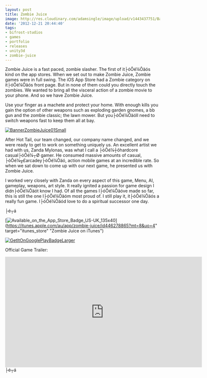 ```yaml
---
layout: post
title: Zombie Juice
image: http://res.cloudinary.com/adamsingle/image/upload/v1443437751/BannerZombieJuice03_kyabuk.jpg
date: '2012-12-21 20:44:40'
tags:
- bifrost-studios
- games
- portfolio
- releases
- unity3d
- zombie-juice
---
```



Zombie Juice is a fast paced, zombie slasher. The first of it├óÔé¼Ôäós kind on the app stores. When we set out to make Zombie Juice, Zombie games were in full swing. The iOS App Store had a Zombie category on it├óÔé¼Ôäós front page. But in none of them could you directly touch the zombies. We wanted to bring all the visceral action of a zombie movie to your phone. And so we have Zombie Juice.

Use your finger as a machete and protect your home. With enough kills you gain the option of other weapons such as exploding garden gnomes, a bb gun and the zombie classic; the lawn mower. But you├óÔé¼Ôäóll need to switch weapons fast to keep them all at bay.

[![BannerZombieJuice01Small](http://res.cloudinary.com/adamsingle/image/upload/v1443437743/BannerZombieJuice01Small_abs6kt.jpg)](http://res.cloudinary.com/adamsingle/image/upload/v1443437743/BannerZombieJuice01Small_abs6kt.jpg)

After Hot Tail, our team changed, our company name changed, and we were ready to get to work on something uniquely us. An excellent artist we had with us, Zanda Mylonas, was what I call a ├óÔé¼┼ôhardcore casual├óÔé¼┬Ø gamer. He consumed massive amounts of casual, ├óÔé¼╦£arcadey├óÔé¼Ôäó, action mobile games at an incredible rate. So when we sat down to come up with our next game, he presented us with Zombie Juice.

I worked very closely with Zanda on every aspect of this game, Menu, AI, gameplay, weapons, art style. It really ignited a passion for game design I didn├óÔé¼Ôäót know I had. Of all the games I├óÔé¼Ôäóve made so far, this is still the one I├óÔé¼Ôäóm most proud of. I still play it, it├óÔé¼Ôäós a really fun game. I├óÔé¼Ôäód love to do a spiritual successor one day.

├é┬á

[![Available_on_the_App_Store_Badge_US-UK_135x40](http://res.cloudinary.com/adamsingle/image/upload/v1443438241/Available_on_the_App_Store_Badge_US-UK_135x40_jaoqy6.png)](https://itunes.apple.com/au/app/zombie-juice/id446278865?mt=8&uo=4" target="itunes_store" "Zombie Juice on iTunes")

[![GetItOnGooglePlayBadgeLarger](http://res.cloudinary.com/adamsingle/image/upload/v1443438242/GetItOnGooglePlayBadgeLarger1_hr7yh2.png)](https://play.google.com/store/apps/details?id=com.ValhallaStudiosBifrost.ZombieJuice "Zombie Juice on Google Play")

Official Game Trailer:

<iframe allowfullscreen="" frameborder="0" height="360" src="https://www.youtube.com/embed/wmT5eaeO5As?feature=oembed" width="640"></iframe>  
 ├é┬á


